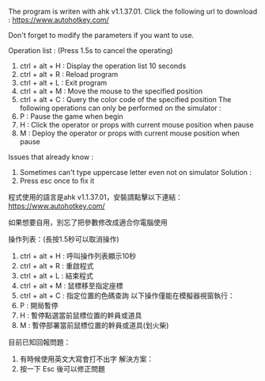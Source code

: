 The program is writen with ahk v1.1.37.01. Click the following url to download : 
https://www.autohotkey.com/

Don't forget to modify the parameters if you want to use.

Operation list : (Press 1.5s to cancel the operating)
1. ctrl + alt + H	: Display the operation list 10 seconds
2. ctrl + alt + R	: Reload program
3. ctrl + alt + L	: Exit program
4. ctrl + alt + M	: Move the mouse to the specified position
5. ctrl + alt + C	: Query the color code of the specified position
The following operations can only be performed on the simulator : 
6. P				: Pause the game when begin
7. H				: Click the operator or props with current mouse position when pause
8. M				: Deploy the operator or props with current mouse position when pause

Issues that already know : 
1. Sometimes can't type uppercase letter even not on simulator
Solution : 
1. Press esc once to fix it

程式使用的語言是ahk v1.1.37.01，安裝請點擊以下連結：
https://www.autohotkey.com/

如果想要自用，別忘了把參數修改成適合你電腦使用

操作列表：(長按1.5秒可以取消操作)
1. ctrl + alt + H	: 呼叫操作列表顯示10秒
2. ctrl + alt + R	: 重啟程式
3. ctrl + alt + L	: 結束程式
4. ctrl + alt + M	: 鼠標移至指定座標
5. ctrl + alt + C	: 指定位置的色碼查詢
以下操作僅能在模擬器視窗執行：
6. P				: 開局暫停
7. H				: 暫停點選當前鼠標位置的幹員或道具
8. M				: 暫停部署當前鼠標位置的幹員或道具(划火柴)

目前已知回報問題：
1. 有時候使用英文大寫會打不出字
解決方案：
1. 按一下 Esc 後可以修正問題

